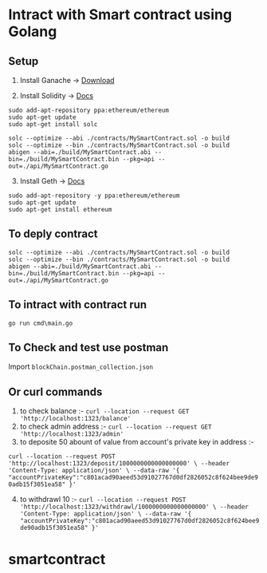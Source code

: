 # Intract with Smart contract using Golang

## Setup
1. Install Ganache -> [Download](https://trufflesuite.com/ganache/)

2. Install  Solidity -> [Docs](https://docs.soliditylang.org/en/v0.8.2/installing-solidity.html)
```
sudo add-apt-repository ppa:ethereum/ethereum
sudo apt-get update
sudo apt-get install solc
```

```
solc --optimize --abi ./contracts/MySmartContract.sol -o build
solc --optimize --bin ./contracts/MySmartContract.sol -o build
abigen --abi=./build/MySmartContract.abi --bin=./build/MySmartContract.bin --pkg=api --out=./api/MySmartContract.go

```

3. Install  Geth -> [Docs](https://geth.ethereum.org/docs/install-and-build/installing-geth)
```
sudo add-apt-repository -y ppa:ethereum/ethereum
sudo apt-get update
sudo apt-get install ethereum
```

## To deply contract 
```
solc --optimize --abi ./contracts/MySmartContract.sol -o build
solc --optimize --bin ./contracts/MySmartContract.sol -o build
abigen --abi=./build/MySmartContract.abi --bin=./build/MySmartContract.bin --pkg=api --out=./api/MySmartContract.go
```

## To intract with contract run 
```
go run cmd\main.go
```

## To Check and test use postman 
Import `blockChain.postman_collection.json` 
 
## Or curl commands

1. to check balance :- `curl --location --request GET 'http://localhost:1323/balance'`
2. to check admin address :- `curl --location --request GET 'http://localhost:1323/admin'`
3. to deposite 50 abount of value from account's private key in address :- 

`curl --location --request POST 'http://localhost:1323/deposit/1000000000000000000' \
--header 'Content-Type: application/json' \
--data-raw '{
    "accountPrivateKey":"c801acad90aeed53d91027767d0df2826052c8f624bee9de90adb15f3051ea58"
}'`

4. to withdrawl 10 :- 
`curl --location --request POST 'http://localhost:1323/withdrawl/1000000000000000000' \
--header 'Content-Type: application/json' \
--data-raw '{
    "accountPrivateKey":"c801acad90aeed53d91027767d0df2826052c8f624bee9de90adb15f3051ea58"
}'`
# smartcontract
